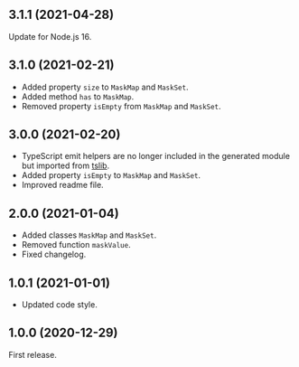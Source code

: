 <a name="3.1.1"></a>
## 3.1.1 (2021-04-28)

Update for Node.js 16.

<a name="3.1.0"></a>
## 3.1.0 (2021-02-21)

* Added property `size` to `MaskMap` and `MaskSet`.
* Added method `has` to `MaskMap`.
* Removed property `isEmpty` from `MaskMap` and `MaskSet`.

<a name="3.0.0"></a>
## 3.0.0 (2021-02-20)

* TypeScript emit helpers are no longer included in the generated module but imported from
  [tslib](https://www.npmjs.com/package/tslib).
* Added property `isEmpty` to `MaskMap` and `MaskSet`.
* Improved readme file.

<a name="2.0.0"></a>
## 2.0.0 (2021-01-04)

* Added classes `MaskMap` and `MaskSet`.
* Removed function `maskValue`.
* Fixed changelog.

<a name="1.0.1"></a>
## 1.0.1 (2021-01-01)

* Updated code style.

<a name="1.0.0"></a>
## 1.0.0 (2020-12-29)

First release.
